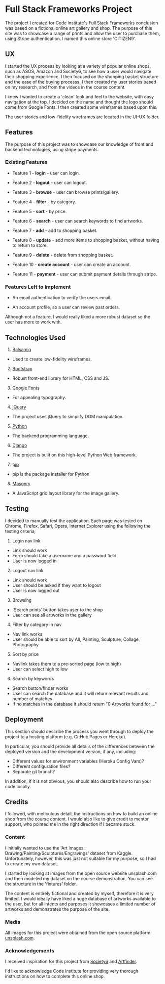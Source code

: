 # Full Stack Frameworks Project

The project I created for Code Institute's Full Stack Frameworks conclusion was based on a fictional online art gallery and shop. The purpose of this site was to showcase a range of prints and allow the user to purchase them, using Stripe authentication. I named this online store 'CITIZEN9'.
 
## UX
 
I started the UX process by looking at a variety of popular online shops, such as ASOS, Amazon and Society6, to see how a user would navigate their shopping experience. I then focused on the shopping basket structure and the ease of the buying processs. 
I then created my user stories based on my research, and from the videos in the course content.

I knew I wanted to create a 'clean' look and feel to the website, with easy navigation at the top. I decided on the name and thought the logo should come from Google Fonts. I then created some wireframes based upon this.

The user stories and low-fidelity wireframes are located in the UI-UX folder.

## Features

The purpose of this project was to showcase our knowledge of front and backend technologies, using stripe payments.
 
### Existing Features

* Feature 1 - **login** - user can login.

* Feature 2 - **logout** - user can logout.

* Feature 3 - **browse** - user can browse prints/gallery.

* Feature 4 - **filter** - by category.

* Feature 5 - **sort** - by price.

* Feature 6 - **search** - user can search keywords to find artworks.

* Feature 7 - **add** - add to shopping basket.

* Feature 8 - **update** - add more items to shopping basket, without having to return to store.

* Feature 9 - **delete** - delete from shopping basket.

* Feature 10 - **create account** - user can create an account.

* Feature 11 - **payment** - user can submit payment details through stripe.


### Features Left to Implement

* An email authentication to verify the users email.

* An account profile, so a user can review past orders.

Although not a feature, I would really liked a more robust dataset so the user has more to work with.

## Technologies Used

1. [Balsamiq](https://balsamiq.com/)
* Used to create low-fidelity wireframes.
2. [Bootstrap](https://flask.palletsprojects.com/en/1.1.x/)
* Robust front-end library for HTML, CSS and JS.
3. [Google Fonts](https://fonts.google.com/)
*  For appealing typography.
4. [jQuery](https://jquery.com/)
*  The project uses jQuery to simplify DOM manipulation.
5. [Python](https://www.python.org/)
*  The backend programming language.
6. [Django](https://www.djangoproject.com/)
* The project is built on this high-level Python Web framework.
7. [pip](https://pip.pypa.io/en/stable/)
* pip is the package installer for Python
8. [Masonry](https://masonry.desandro.com/)
* A JavaScript grid layout library for the image gallery.


## Testing

I decided to manually test the application. Each page was tested on Chrome, Firefox, Safari, Opera, Internet Explorer using the following the testing criteria;

1. Login nav link
* Link should work
* Form should take a username and a password field
* User is now logged in

2. Logout nav link
* Link should work
* User should be asked if they want to logout
* User is now logged out

3. Browsing
* 'Search prints' button takes user to the shop
* User can see all artworks in the gallery

4. Filter by category in nav
* Nav link works
* User should be able to sort by All, Painting, Sculpture, Collage, Photography

5. Sort by price
* Navlink takes them to a pre-sorted page (low to high)
* User can select high to low

6. Search by keywords
* Search button/finder works
* User can search the database and it will return relevant results and number of matches
* If no matches in the database it should return "0 Artworks found for ..."

## Deployment

This section should describe the process you went through to deploy the project to a hosting platform (e.g. GitHub Pages or Heroku).

In particular, you should provide all details of the differences between the deployed version and the development version, if any, including:
- Different values for environment variables (Heroku Config Vars)?
- Different configuration files?
- Separate git branch?

In addition, if it is not obvious, you should also describe how to run your code locally.


## Credits

I followed, with meticulous detail, the instructions on how to build an online shop from the course content. I would also like to give credit to mentor support, who pointed me in the right direction if I became stuck.

### Content

I initially wanted to use the 'Art Images: Drawing/Painting/Sculptures/Engravings' dataset from Kaggle. Unfortunately, however, this was just not suitable for my purpose, so I had to create my own dataset.

I started by looking at images from the open source website unsplash.com and then modeled my dataset on the course demonstration. You can see the structure in the 'fixtures' folder.

The content is entirely fictional and created by myself, therefore it is very limited. I would ideally have liked a huge database of artworks available to the user, but for all intents and purposes it showcases a limited 
number of artworks and demonstrates the purpose of the site.

### Media

All images for this project were obtained from the open source platform [unsplash.com](https://unsplash.com/).

### Acknowledgements

I received inspiration for this project from [Society6](https://society6.com/) and [Artfinder](https://www.artfinder.com/). 

I'd like to acknowledge Code Institute for providing very thorough instructions on how to complete this online shop.
